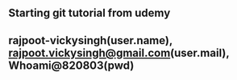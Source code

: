 ## Starting git tutorial from udemy 
## rajpoot-vickysingh(user.name), rajpoot.vickysingh@gmail.com(user.mail), Whoami@820803(pwd)